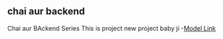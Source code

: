 ## chai aur backend
Chai aur BAckend Series
This is project new project baby ji
-[Model Link](https://app.eraser.io/workspace/YtPqZ1VogxGy1jzIDkzj)
